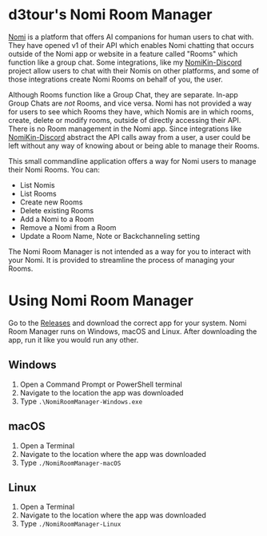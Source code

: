 # d3tour's Nomi Room Manager

[Nomi](https://nomi.ai) is a platform that offers AI companions for human users to chat with. They have opened v1 of their API which enables Nomi chatting that occurs outside of the Nomi app or website in a feature called "Rooms" which function like a group chat. Some integrations, like my [NomiKin-Discord](https://github.com/d3tourrr/NomiKin-Discord) project allow users to chat with their Nomis on other platforms, and some of those integrations create Nomi Rooms on behalf of you, the user.

Although Rooms function like a Group Chat, they are separate. In-app Group Chats are *not* Rooms, and vice versa. Nomi has not provided a way for users to see which Rooms they have, which Nomis are in which rooms, create, delete or modify rooms, outside of directly accessing their API. There is no Room management in the Nomi app. Since integrations like [NomiKin-Discord](https://github.com/d3tourrr/NomiKin-Discord) abstract the API calls away from a user, a user could be left without any way of knowing about or being able to manage their Rooms.

This small commandline application offers a way for Nomi users to manage their Nomi Rooms. You can: 

* List Nomis
* List Rooms
* Create new Rooms
* Delete existing Rooms
* Add a Nomi to a Room
* Remove a Nomi from a Room
* Update a Room Name, Note or Backchanneling setting

The Nomi Room Manager is not intended as a way for you to interact with your Nomi. It is provided to streamline the process of managing your Rooms.

# Using Nomi Room Manager

Go to the [Releases](https://github.com/d3tourrr/NomiRoomManager/releases/latest) and download the correct app for your system. Nomi Room Manager runs on Windows, macOS and Linux. After downloading the app, run it like you would run any other.

## Windows

1. Open a Command Prompt or PowerShell terminal
1. Navigate to the location the app was downloaded
1. Type `.\NomiRoomManager-Windows.exe`

## macOS

1. Open a Terminal
1. Navigate to the location where the app was downloaded
1. Type `./NomiRoomManager-macOS`

## Linux

1. Open a Terminal
1. Navigate to the location where the app was downloaded
1. Type `./NomiRoomManager-Linux`
